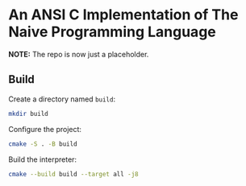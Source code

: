 # An ANSI C Implementation of The Naive Programming Language

**NOTE:** The repo is now just a placeholder.

## Build

Create a directory named `build`:

```bash
mkdir build
```

Configure the project:

```bash
cmake -S . -B build
```

Build the interpreter:

```bash
cmake --build build --target all -j8
```
